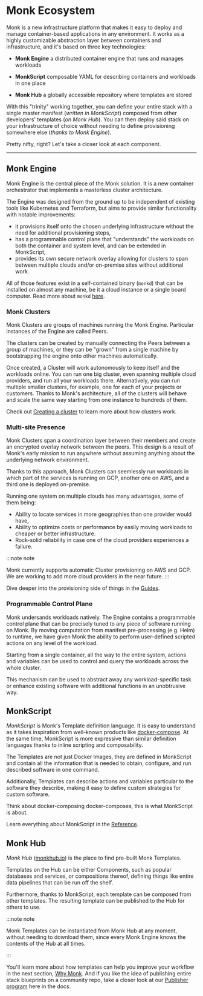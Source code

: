 # Monk Ecosystem

Monk is a new infrastructure platform that makes it easy to deploy and manage container-based applications in any environment. It works as a highly customizable abstraction layer between containers and infrastructure, and it's based on three key technologies:

- **Monk Engine** a distributed container engine that runs and manages workloads

- **MonkScript** composable YAML for describing containers and workloads in one place

- **Monk Hub** a globally accessible repository where templates are stored

With this "trinity" working together, you can define your entire stack with a single master manifest (_written in MonkScript_) composed from other developers' templates (_on Monk Hub_). You can then deploy said stack on your infrastructure of choice without needing to define provisioning somewhere else (_thanks to Monk Engine_).

Pretty nifty, right? Let's take a closer look at each component.

---

## Monk Engine

Monk Engine is the central piece of the Monk solution. It is a new container orchestrator that implements a masterless cluster architecture.

The Engine was designed from the ground up to be independent of existing tools like Kubernetes and Terraform, but aims to provide similar functionality with notable improvements:

-   it provisions itself onto the chosen underlying infrastructure without the need for additional provisioning steps,
-   has a programmable control plane that "understands" the workloads on both the container and system level, and can be extended in MonkScript,
-   provides its own secure network overlay allowing for clusters to span between multiple clouds and/or on-premise sites without additional work.

All of those features exist in a self-contained binary (`monkd`) that can be installed on almost any machine, be it a cloud instance or a single board computer. Read more about `monkd` [here](cli/monkd.md).

### Monk Clusters

Monk Clusters are groups of machines running the Monk Engine. Particular instances of the Engine are called Peers.

The clusters can be created by manually connecting the Peers between a group of machines, or they can be "grown" from a single machine by bootstrapping the engine onto other machines automatically.

Once created, a Cluster will work autonomously to keep itself and the workloads online. You can run one big cluster, even spanning multiple cloud providers, and run all your workloads there. Alternatively, you can run multiple smaller clusters, for example, one for each of your projects or customers. Thanks to Monk's architecture, all of the clusters will behave and scale the same way starting from one instance to hundreds of them.

Check out [Creating a cluster](lifecycle/cluster-create-1.md) to learn more about how clusters work.

### Multi-site Presence

Monk Clusters span a coordination layer between their members and create an encrypted overlay network between the peers. This design is a result of Monk's early mission to run anywhere without assuming anything about the underlying network environment.

Thanks to this approach, Monk Clusters can seemlessly run workloads in which part of the services is running on GCP, another one on AWS, and a third one is deployed on-premise.

Running one system on multiple clouds has many advantages, some of them being:

-   Ability to locate services in more geographies than one provider would have,
-   Ability to optimize costs or performance by easily moving workloads to cheaper or better infrastructure.
-   Rock-solid reliability in case one of the cloud providers experiences a failure.

:::note note

Monk currently supports automatic Cluster provisioning on AWS and GCP. We are working to add more cloud providers in the near future.
:::

Dive deeper into the provisioning side of things in the [Guides](running-templates.md).

### Programmable Control Plane

Monk undersands workloads natively. The Engine contains a programmable control plane that can be precisely tuned to any piece of software running on Monk. By moving computation from manifest pre-processing (e.g. Helm) to runtime, we have given Monk the ability to perform user-defined scripted actions on any level of the workload.

Starting from a single container, all the way to the entire system, actions and variables can be used to control and query the workloads across the whole cluster.

This mechanism can be used to abstract away any workload-specific task or enhance existing software with additional functions in an unobtrusive way.

## MonkScript

_MonkScript_ is Monk's Template definition language. It is easy to understand as it takes inspiration from well-known products like [docker-compose](https://docs.docker.com/compose/). At the same time, MonkScript is more expressive than similar definition languages thanks to inline scripting and composability.

The Templates are not just Docker Images, they are defined in MonkScript and contain all the information that is needed to obtain, configure, and run described software in one command.

Additionally, Templates can describe actions and variables particular to the software they describe, making it easy to define custom strategies for custom software.

Think about docker-composing docker-composes, this is what MonkScript is about.

Learn everything about MonkScript in the [Reference](monkscript).

## Monk Hub

_Monk Hub_ ([monkhub.io](https://monkhub.io)) is the place to find pre-built Monk Templates.

Templates on the Hub can be either Components, such as popular databases and services, or compositions thereof, defining things like entire data pipelines that can be run off the shelf.

Furthermore, thanks to MonkScript, each template can be composed from other templates. The resulting template can be published to the Hub for others to use.

:::note note

Monk Templates can be instantiated from Monk Hub at any moment, without needing to download them, since every Monk Engine knows the contents of the Hub at all times.

:::

You'll learn more about how templates can help you improve your workflow in the next section, [Why Monk](use-cases.md). And if you like the idea of publishing entire stack blueprints on a community repo, take a closer look at our [Publisher program](publishers.md) here in the docs.
